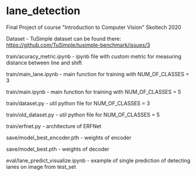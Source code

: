 # lane_detection
Final Project of course "Introduction to Computer Vision" Skoltech 2020

Dataset - TuSimple dataset can be found there: https://github.com/TuSimple/tusimple-benchmark/issues/3


train/acuracy_metric.ipynb - ipynb file with custom metric for measuring distance between line and shift


train/main_lane.ipynb - main function for training with NUM_OF_CLASSES = 3


train/main.ipynb - main function for training with NUM_OF_CLASSES = 5


train/dataset.py - util python file for NUM_OF_CLASSES = 3


train/old_dataset.py - util python file for NUM_OF_CLASSES = 5


train/erfnet.py - architecture of ERFNet


save/model_best_encoder.pth - weights of encoder


save/model_best.pth - weights of decoder


eval/lane_predict_visualize.ipynb - example of single prediction of detecting lanes on image from test_set
